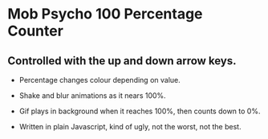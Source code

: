 # Mob Psycho 100 Percentage Counter
## Controlled with the up and down arrow keys.

- Percentage changes colour depending on value.
- Shake and blur animations as it nears 100%.
- Gif plays in background when it reaches 100%, then counts down to 0%.

- Written in plain Javascript, kind of ugly, not the worst, not the best.
